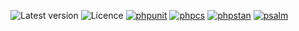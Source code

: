 ![Latest version](https://img.shields.io/github/v/release/fisharebest/str?sort=semver)
![Licence](https://img.shields.io/github/license/fisharebest/str)
[![phpunit](https://github.com/fisharebest/str/actions/workflows/phpunit.yaml/badge.svg)](https://github.com/fisharebest/str/actions/workflows/phpunit.yaml)
[![phpcs](https://github.com/fisharebest/str/actions/workflows/phpcs.yaml/badge.svg)](https://github.com/fisharebest/str/actions/workflows/phpcs.yaml)
[![phpstan](https://github.com/fisharebest/str/actions/workflows/phpstan.yaml/badge.svg)](https://github.com/fisharebest/str/actions/workflows/phpstan.yaml)
[![psalm](https://github.com/fisharebest/str/actions/workflows/psalm.yaml/badge.svg)](https://github.com/fisharebest/str/actions/workflows/psalm.yaml)
